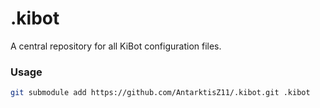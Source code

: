 # .kibot
A central repository for all KiBot configuration files.

### Usage
```bash
git submodule add https://github.com/AntarktisZ11/.kibot.git .kibot
```
